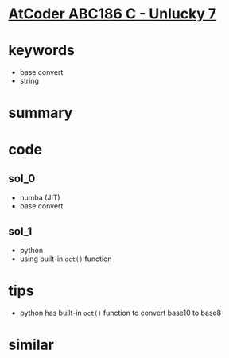 # [AtCoder ABC186 C - Unlucky 7](https://atcoder.jp/contests/abc186/tasks/abc186_c)



# keywords 
- base convert
- string


# summary 


# code 
## sol_0
- numba (JIT)
- base convert 


## sol_1
- python
- using built-in `oct()` function 


# tips 
- python has built-in `oct()` function to convert base10 to base8


# similar
